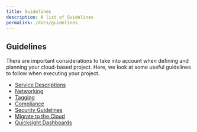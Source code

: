 ```yaml
---
title: Guidelines
description: A list of Guidelines
permalink: /docs/guidelines
---
```


## Guidelines

There are important considerations to take into account when defining and planning your cloud-based project.
Here, we look at some useful guidelines to follow when executing your project.

*  [Service Descriptions](guidelines/description)
*  [Networking](guidelines/networking)
*  [Tagging](guidelines/tagging)
*  [Compliance](guidelines/compliance)
*  [Security Guidelines](guidelines/security)
*  [Migrate to the Cloud](guidelines/migrate)
*  [Quicksight Dashboards](guidelines/quicksight.dashboards)

[//]: # (This may be the most platform independent comment)
